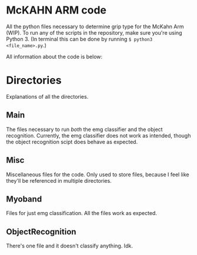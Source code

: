 # McKAHN ARM code
All the python files necessary to determine grip type for the McKahn Arm (WIP). To run any of the scripts in the repository, make sure you're using Python 3. (In terminal this can be done by running `$ python3 <file_name>.py`.)

All information about the code is below:

# Directories
Explanations of all the directories.

## Main
The files necessary to run *both* the emg classifier and the object recognition. Currently, the emg classifier does not work as intended, though the object recognition scipt does behave as expected.

## Misc
Miscellaneous files for the code. Only used to store files, because I feel like they'll be referenced in multiple directories.

## Myoband
Files for just emg classification. All the files work as expected.

## ObjectRecognition
There's one file and it doesn't classify anything. Idk.
